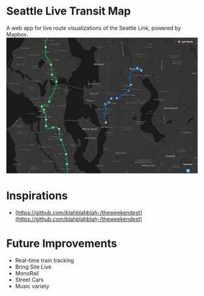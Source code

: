 # Seattle Live Transit Map
A web app for live route visualizations of the Seattle Link, powered by Mapbox.
![Screenshot of the app](./images/image.png)

# Inspirations
* [https://github.com/blahblahblah-/theweekendest](https://github.com/blahblahblah-/theweekendest)

# Future Improvements
+ Real-time train tracking
+ Bring Site Live
+ MonoRail
+ Street Cars
+ Music variety
